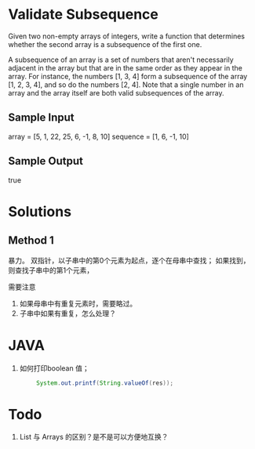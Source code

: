 # Validate Subsequence
Given two non-empty arrays of integers, write a function that determines 
whether the second array is a subsequence of the first one.

A subsequence of an array is a set of numbers that aren't necessarily adjacent in the array 
but that are in the same order as they appear in the array. 
For instance, the numbers [1, 3, 4] form a subsequence of the array [1, 2, 3, 4], 
and so do the numbers [2, 4]. 
Note that a single number in an array and the array itself are both valid subsequences of the array.

## Sample Input
array = [5, 1, 22, 25, 6, -1, 8, 10]
sequence = [1, 6, -1, 10]
## Sample Output
true

# Solutions

## Method 1
暴力。
双指针，以子串中的第0个元素为起点，逐个在母串中查找；
如果找到，则查找子串中的第1个元素，

需要注意
1. 如果母串中有重复元素时，需要略过。
2. 子串中如果有重复，怎么处理？


# JAVA
1. 如何打印boolean 值；
```java
        System.out.printf(String.valueOf(res));
```


# Todo
1. List 与 Arrays 的区别？是不是可以方便地互换？
